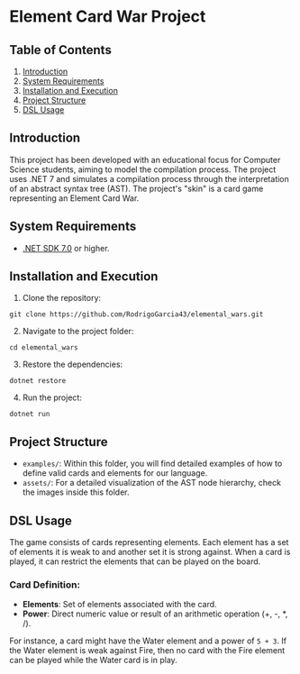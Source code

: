# Element Card War Project

## Table of Contents

1. [Introduction](#introduction)
2. [System Requirements](#system-requirements)
3. [Installation and Execution](#installation-and-execution)
4. [Project Structure](#project-structure)
5. [DSL Usage](#dsl-usage)

## Introduction

This project has been developed with an educational focus for Computer Science students, aiming to model the compilation process. The project uses .NET 7 and simulates a compilation process through the interpretation of an abstract syntax tree (AST). The project's "skin" is a card game representing an Element Card War.

## System Requirements

- [.NET SDK 7.0](https://dotnet.microsoft.com/en-us/download/dotnet/7.0) or higher.

## Installation and Execution

1. Clone the repository:

```
git clone https://github.com/RodrigoGarcia43/elemental_wars.git
```

2. Navigate to the project folder:

```
cd elemental_wars
```

3. Restore the dependencies:

```
dotnet restore
```

4. Run the project:

```
dotnet run
```

## Project Structure

- `examples/`: Within this folder, you will find detailed examples of how to define valid cards and elements for our language.
- `assets/`: For a detailed visualization of the AST node hierarchy, check the images inside this folder.

## DSL Usage

The game consists of cards representing elements. Each element has a set of elements it is weak to and another set it is strong against. When a card is played, it can restrict the elements that can be played on the board.

### Card Definition:

- **Elements**: Set of elements associated with the card.
- **Power**: Direct numeric value or result of an arithmetic operation (+, -, *, /).

For instance, a card might have the Water element and a power of `5 + 3`. If the Water element is weak against Fire, then no card with the Fire element can be played while the Water card is in play.
